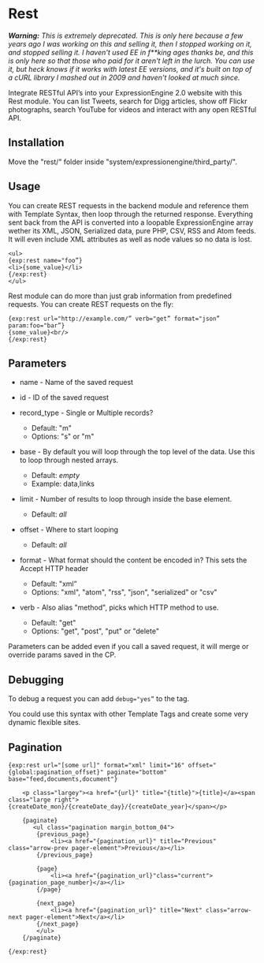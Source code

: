 # Rest

_**Warning:** This is _extremely_ deprecated. This is only here because a few years ago I was working on this and selling it, then I stopped working on it, and stopped selling it. I haven't used EE in f**king ages thanks be, and this is only here so that those who paid for it aren't left in the lurch. You can use it, but heck knows if it works with latest EE versions, and it's built on top of a cURL library I mashed out in 2009 and haven't looked at much since._

Integrate RESTful API’s into your ExpressionEngine 2.0 website with this Rest module. You can list Tweets, search for Digg articles, show off Flickr photographs, search YouTube for videos and interact with any open RESTful API.

## Installation

Move the "rest/" folder inside "system/expressionengine/third_party/".

## Usage

You can create REST requests in the backend module and reference them with Template Syntax, then loop through the returned response. Everything sent back from the API is converted into a loopable ExpressionEngine array wether its XML, JSON, Serialized data, pure PHP, CSV, RSS and Atom feeds. It will even include XML attributes as well as node values so no data is lost.

	<ul>
	{exp:rest name="foo”}
	<li>{some_value}</li>
	{/exp:rest}
	</ul>

Rest module can do more than just grab information from predefined requests. You can create REST requests on the fly:

	{exp:rest url="http://example.com/” verb="get” format="json” param:foo="bar”}
	{some_value}<br/>
	{/exp:rest}

## Parameters

* name - Name of the saved request

* id - ID of the saved request

* record_type - Single or Multiple records? 
	* Default: "m"
	* Options: "s" or "m"

* base - By default you will loop through the top level of the data. Use this to loop through nested arrays.
	* Default: _empty_
	* Example: data,links

* limit - Number of results to loop through inside the base element.
	* Default: _all_	

* offset - Where to start looping 
	* Default: _all_

* format - What format should the content be encoded in? This sets the Accept HTTP header
	* Default: "xml”
	* Options: "xml", "atom", "rss", "json", "serialized" or "csv"

* verb - Also alias "method", picks which HTTP method to use.
	* Default: "get"
	* Options: "get", "post", "put" or "delete"

Parameters can be added even if you call a saved request, it will merge or override params saved in the CP.

## Debugging

To debug a request you can add `debug="yes”` to the tag.

You could use this syntax with other Template Tags and create some very dynamic flexible sites.

## Pagination 

	{exp:rest url="[some url]" format="xml" limit="16" offset="{global:pagination_offset}" paginate="bottom" base="feed,documents,document"}
	    
	    <p class="largey"><a href="{url}" title="{title}">{title}</a><span class="large right">{createDate_mon}/{createDate_day}/{createDate_year}</span></p>
	 
	    {paginate}
	 	   <ul class="pagination margin_bottom_04">      
			{previous_page}
			    <li><a href="{pagination_url}" title="Previous" class="arrow-prev pager-element">Previous</a></li>
			{/previous_page}

			{page}
				<li><a href="{pagination_url}"class="current">{pagination_page_number}</a></li>
			{/page}

			{next_page}
				<li><a href="{pagination_url}" title="Next" class="arrow-next pager-element">Next</a></li>
			{/next_page}
			</ul>
	    {/paginate}

	{/exp:rest} 
